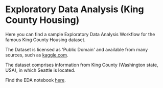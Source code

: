# Exploratory Data Analysis (King County Housing)

Here you can find a sample Exploratory Data Analysis Workflow for the famous King County Housing dataset.

The Dataset is licensed as 'Public Domain' and available from many sources, such as [kaggle.com](https://www.kaggle.com/harlfoxem/housesalesprediction).

The dataset comprises information from King County (Washington state, USA), in which Seattle is located.

Find the EDA notebook [here](eda.ipynb).
